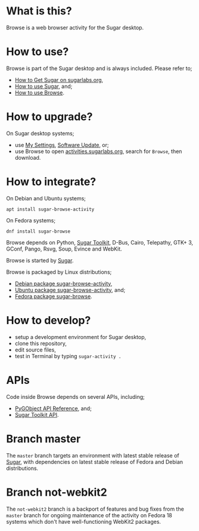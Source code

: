 What is this?
=============

Browse is a web browser activity for the Sugar desktop.

How to use?
===========

Browse is part of the Sugar desktop and is always included.  Please refer to;

* [How to Get Sugar on sugarlabs.org](https://sugarlabs.org/),
* [How to use Sugar](https://help.sugarlabs.org/), and;
* [How to use Browse](https://help.sugarlabs.org/en/browse.html).

How to upgrade?
===============

On Sugar desktop systems;
* use [My Settings](https://help.sugarlabs.org/en/my_settings.html), [Software Update](https://help.sugarlabs.org/en/my_settings.html#software-update), or;
* use Browse to open [activities.sugarlabs.org](https://activities.sugarlabs.org/), search for `Browse`, then download.

How to integrate?
=================

On Debian and Ubuntu systems;

```
apt install sugar-browse-activity
```

On Fedora systems;

```
dnf install sugar-browse
```

Browse depends on Python, [Sugar Toolkit](https://github.com/sugarlabs/sugar-toolkit-gtk3), D-Bus, Cairo, Telepathy, GTK+ 3, GConf, Pango, Rsvg, Soup, Evince and WebKit.

Browse is started by [Sugar](https://github.com/sugarlabs/sugar).

Browse is packaged by Linux distributions;
* [Debian package sugar-browse-activity](https://packages.debian.org/sugar-browse-activity),
* [Ubuntu package sugar-browse-activity](https://packages.ubuntu.com/sugar-browse-activity), and;
* [Fedora package sugar-browse](https://src.fedoraproject.org/).

How to develop?
===============

* setup a development environment for Sugar desktop,
* clone this repository,
* edit source files,
* test in Terminal by typing `sugar-activity .`

APIs
====

Code inside Browse depends on several APIs, including;

* [PyGObject API Reference](https://lazka.github.io/pgi-docs/), and;
* [Sugar Toolkit API](https://developer.sugarlabs.org/sugar3).

Branch master
=============

The `master` branch targets an environment with latest stable release
of [Sugar](https://github.com/sugarlabs/sugar), with dependencies on
latest stable release of Fedora and Debian distributions.

Branch not-webkit2
==================

The `not-webkit2` branch is a backport of features and bug fixes from
the `master` branch for ongoing maintenance of the activity on Fedora
18 systems which don't have well-functioning WebKit2 packages.
